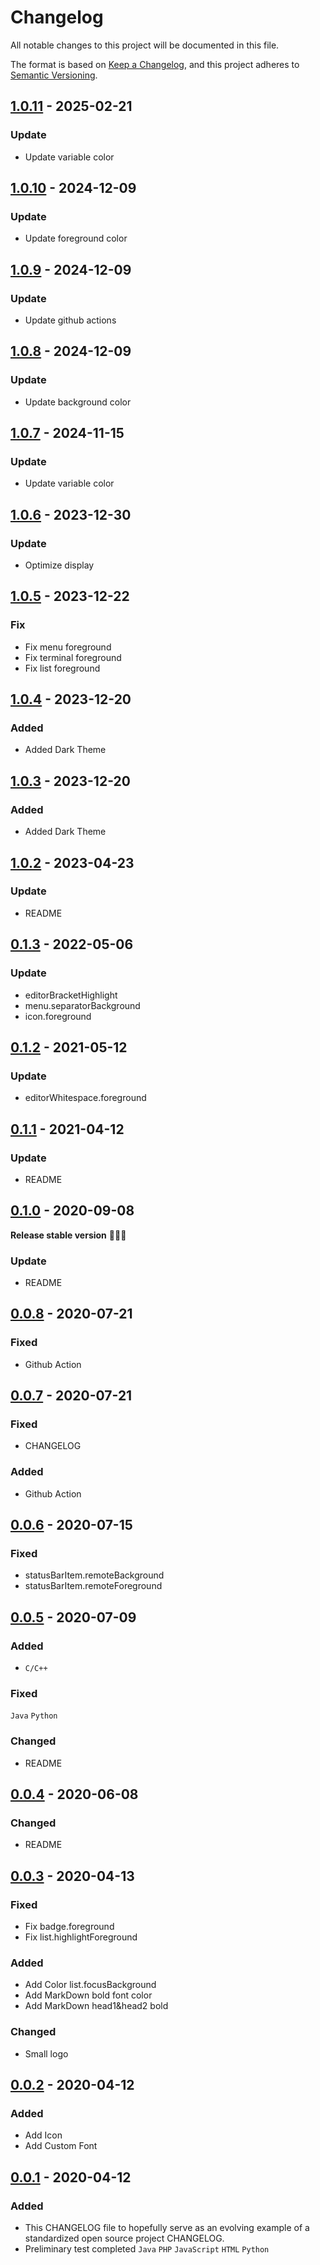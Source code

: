 # Changelog

All notable changes to this project will be documented in this file.

The format is based on [Keep a Changelog](https://keepachangelog.com/en/1.0.0/),
and this project adheres to [Semantic Versioning](https://semver.org/spec/v2.0.0.html).

## [1.0.11] - 2025-02-21

### Update

- Update variable color

## [1.0.10] - 2024-12-09

### Update

- Update foreground color

## [1.0.9] - 2024-12-09

### Update

- Update github actions

## [1.0.8] - 2024-12-09

### Update

- Update background color

## [1.0.7] - 2024-11-15

### Update

- Update variable color

## [1.0.6] - 2023-12-30

### Update

- Optimize display

## [1.0.5] - 2023-12-22

### Fix

- Fix menu foreground
- Fix terminal foreground
- Fix list foreground

## [1.0.4] - 2023-12-20

### Added

- Added Dark Theme

## [1.0.3] - 2023-12-20

### Added

- Added Dark Theme

## [1.0.2] - 2023-04-23

### Update

- README

## [0.1.3] - 2022-05-06

### Update

- editorBracketHighlight
- menu.separatorBackground
- icon.foreground

## [0.1.2] - 2021-05-12

### Update

- editorWhitespace.foreground

## [0.1.1] - 2021-04-12

### Update

- README

## [0.1.0] - 2020-09-08

**Release stable version** 🎉🎉🎉

### Update

- README

## [0.0.8] - 2020-07-21

### Fixed

- Github Action

## [0.0.7] - 2020-07-21

### Fixed

- CHANGELOG

### Added

- Github Action

## [0.0.6] - 2020-07-15

### Fixed

- statusBarItem.remoteBackground
- statusBarItem.remoteForeground

## [0.0.5] - 2020-07-09

### Added

- `C/C++`

### Fixed

`Java` `Python`

### Changed

- README

## [0.0.4] - 2020-06-08

### Changed

- README

## [0.0.3] - 2020-04-13

### Fixed

- Fix badge.foreground
- Fix list.highlightForeground

### Added

- Add Color list.focusBackground
- Add MarkDown bold font color
- Add MarkDown head1&head2 bold

### Changed

- Small logo

## [0.0.2] - 2020-04-12

### Added

- Add Icon
- Add Custom Font

## [0.0.1] - 2020-04-12

### Added

- This CHANGELOG file to hopefully serve as an evolving example of a
  standardized open source project CHANGELOG.
- Preliminary test completed `Java` `PHP` `JavaScript` `HTML` `Python`

[0.0.1]: https://github.com/yezige/vscode-theme-green-eyecare/releases/tag/v0.0.1
[0.0.2]: https://github.com/yezige/vscode-theme-green-eyecare/releases/tag/v0.0.2
[0.0.3]: https://github.com/yezige/vscode-theme-green-eyecare/releases/tag/v0.0.3
[0.0.4]: https://github.com/yezige/vscode-theme-green-eyecare/releases/tag/v0.0.4
[0.0.5]: https://github.com/yezige/vscode-theme-green-eyecare/releases/tag/v0.0.5
[0.0.6]: https://github.com/yezige/vscode-theme-green-eyecare/releases/tag/v0.0.6
[0.0.7]: https://github.com/yezige/vscode-theme-green-eyecare/releases/tag/v0.0.7
[0.0.8]: https://github.com/yezige/vscode-theme-green-eyecare/releases/tag/v0.0.8
[0.1.0]: https://github.com/yezige/vscode-theme-green-eyecare/releases/tag/v0.1.0
[0.1.1]: https://github.com/yezige/vscode-theme-green-eyecare/releases/tag/v0.1.1
[0.1.2]: https://github.com/yezige/vscode-theme-green-eyecare/releases/tag/v0.1.2
[0.1.3]: https://github.com/yezige/vscode-theme-green-eyecare/releases/tag/v0.1.3
[1.0.2]: https://github.com/yezige/vscode-theme-green-eyecare/releases/tag/v1.0.2
[1.0.3]: https://github.com/yezige/vscode-theme-green-eyecare/releases/tag/v1.0.3
[1.0.4]: https://github.com/yezige/vscode-theme-green-eyecare/releases/tag/v1.0.4
[1.0.5]: https://github.com/yezige/vscode-theme-green-eyecare/releases/tag/v1.0.5
[1.0.6]: https://github.com/yezige/vscode-theme-green-eyecare/releases/tag/v1.0.6
[1.0.7]: https://github.com/yezige/vscode-theme-green-eyecare/releases/tag/v1.0.7
[1.0.8]: https://github.com/yezige/vscode-theme-green-eyecare/releases/tag/v1.0.8
[1.0.9]: https://github.com/yezige/vscode-theme-green-eyecare/releases/tag/v1.0.9
[1.0.10]: https://github.com/yezige/vscode-theme-green-eyecare/releases/tag/v1.0.10
[1.0.11]: https://github.com/yezige/vscode-theme-green-eyecare/releases/tag/v1.0.11
[1.0.12]: https://github.com/yezige/vscode-theme-green-eyecare/releases/tag/v1.0.12
[1.0.13]: https://github.com/yezige/vscode-theme-green-eyecare/releases/tag/v1.0.13
[1.0.14]: https://github.com/yezige/vscode-theme-green-eyecare/releases/tag/v1.0.14
[1.0.15]: https://github.com/yezige/vscode-theme-green-eyecare/releases/tag/v1.0.15
[1.0.16]: https://github.com/yezige/vscode-theme-green-eyecare/releases/tag/v1.0.16
